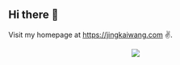 ## Hi there 👋

Visit my homepage at https://jingkaiwang.com ✌️. 

<div align="center">
<a href="https://github.com/jkwang28" target='_blank' style="text-decoration: none;"><img src="https://github-readme-stats.vercel.app/api?username=jkwang28&show_icons=true&count_private=true&hide_border=true&theme=tokyonight" /></a>
</div>

<!--
**jkwang28/jkwang28** is a ✨ _special_ ✨ repository because its `README.md` (this file) appears on your GitHub profile.

Here are some ideas to get you started:

- 🔭 I’m currently working on ...
- 🌱 I’m currently learning ...
- 👯 I’m looking to collaborate on ...
- 🤔 I’m looking for help with ...
- 💬 Ask me about ...
- 📫 How to reach me: ...
- 😄 Pronouns: ...
- ⚡ Fun fact: ...
-->
